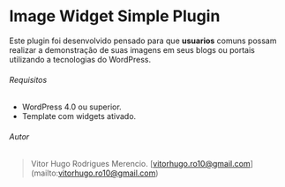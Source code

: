 # Image Widget Simple Plugin

Este plugin foi desenvolvido pensado para que **usuarios** comuns possam realizar
a demonstração de suas imagens em seus blogs ou portais utilizando a tecnologias
do WordPress.

###### Requisitos

- WordPress 4.0 ou superior.
- Template com widgets ativado.

###### Autor
> Vitor Hugo Rodrigues Merencio.
> [vitorhugo.ro10@gmail.com] (mailto:vitorhugo.ro10@gmail.com)
